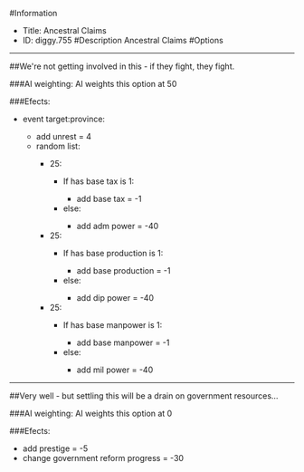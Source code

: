 #Information
 - Title: Ancestral Claims
 - ID: diggy.755
#Description
Ancestral Claims
#Options

___
##We're not getting involved in this - if they fight, they fight.

###AI weighting:
AI weights this option at 50


###Efects:<ul><li>event target:province:</li><ul><li>add unrest = 4</li><li>random list:</li><ul><li>25:</li><ul><li>If has base tax is 1:</li><ul><li>add base tax = -1</li></ul><li>else:</li><ul><li>add adm power = -40</li></ul></ul><li>25:</li><ul><li>If has base production is 1:</li><ul><li>add base production = -1</li></ul><li>else:</li><ul><li>add dip power = -40</li></ul></ul><li>25:</li><ul><li>If has base manpower is 1:</li><ul><li>add base manpower = -1</li></ul><li>else:</li><ul><li>add mil power = -40</li></ul></ul></ul></ul></ul>

___
##Very well - but settling this will be a drain on government resources…

###AI weighting:
AI weights this option at 0


###Efects:<ul><li>add prestige = -5</li><li>change government reform progress = -30</li></ul>
